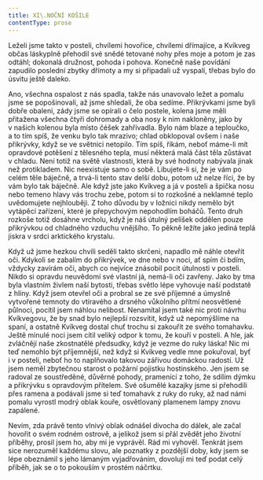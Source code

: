 ```yaml
---
title: XI\.NOČNÍ KOŠILE
contentType: prose
---
```


<section>

Leželi jsme takto v posteli, chvílemi hovoříce, chvílemi dřímajíce, a Kvíkveg občas láskyplně přehodil své snědé tetované nohy přes moje a potom je zas odtáhl; dokonalá družnost, pohoda i pohova. Konečně naše povídání zapudilo poslední zbytky dřímoty a my si připadali už vyspalí, třebas bylo do úsvitu ještě daleko.

Ano, všechna ospalost z nás spadla, takže nás unavovalo ležet a pomalu jsme se popošinovali, až jsme shledali, že oba sedíme. Přikrývkami jsme byli dobře obaleni, zády jsme se opírali o čelo postele, kolena jsme měli přitažena všechna čtyři dohromady a oba nosy k nim nakloněny, jako by v našich kolenou byla místo čéšek zahřívadla. Bylo nám blaze a teploučko, a to tím spíš, že venku bylo tak mrazivo; chlad obklopoval ovšem i naše přikrývky, když se ve světnici netopilo. Tím spíš, říkám, neboť máme-li mít opravdové potěšení z tělesného tepla, musí některá malá část těla zůstávat v chladu. Není totiž na světě vlastnosti, která by své hodnoty nabývala jinak než protikladem. Nic neexistuje samo o sobě. Libujete-li si, že je vám po celém těle báječně, a trvá-li tento stav delší dobu, potom už nelze říci, že by vám bylo tak báječně. Ale když jste jako Kvíkveg a já v posteli a špička nosu nebo temeno hlavy vás trochu zebe, potom si to rozkošné a neklamné teplo uvědomujete nejhlouběji. Z toho důvodu by v ložnici nikdy nemělo být vytápěcí zařízení, které je přepychovým nepohodlím boháčů. Tento druh rozkoše totiž dosáhne vrcholu, když je náš útulný pelíšek oddělen pouze přikrývkou od chladného vzduchu vnějšího. To pěkně ležíte jako jediná teplá jiskra v srdci arktického krystalu.

Když už jsme hezkou chvíli seděli takto skrčeni, napadlo mě náhle otevřít oči. Kdykoli se zabalím do přikrývek, ve dne nebo v noci, ať spím či bdím, vždycky zavírám oči, abych co nejvíce znásobil pocit útulnosti v posteli. Nikdo si opravdu neuvědomí své vlastní já, nemá-li oči zavřeny. Jako by tma byla vlastním živlem naší bytosti, třebas světlo lépe vyhovuje naší podstatě z hlíny. Když jsem otevřel oči a probral se ze své příjemné a úmyslně vytvořené temnoty do vtíravého a drsného vůkolního přítmí neosvětlené půlnoci, pocítil jsem náhlou nelibost. Nenamítal jsem také nic proti návrhu Kvíkvegovu, že by snad bylo nejlepší rozsvítit, když už nepomýšlíme na spaní, a ostatně Kvíkveg dostal chuť trochu si zakouřit ze svého tomahavku. Ještě minulé noci jsem cítil veliký odpor k tomu, že kouří v posteli. A hle, jak zvláčnějí naše zkostnatělé předsudky, když je vezme do ruky láska! Nic mi teď nemohlo být příjemnější, než když si Kvíkveg vedle mne pokuřoval, byť i v posteli, neboť ho to naplňovalo takovou zářivou domáckou radostí. Už jsem neměl zbytečnou starost o požární pojistku hostinského. Jen jsem se radoval ze soustředěné, důvěrné pohody, pramenící z toho, že sdílím dýmku a přikrývku s opravdovým přítelem. Své ošumělé kazajky jsme si přehodili přes ramena a podávali jsme si teď tomahavk z ruky do ruky, až nad námi pomalu vyrostl modrý oblak kouře, osvětlovaný plamenem lampy znovu zapálené.

Nevím, zda právě tento vlnivý oblak odnášel divocha do dálek, ale začal hovořit o svém rodném ostrově, a jelikož jsem si přál zvědět jeho životní příběhy, prosil jsem ho, aby mi je vyprávěl. Rád mi vyhověl. Tenkrát jsem sice nerozuměl každému slovu, ale poznatky z pozdější doby, kdy jsem se lépe obeznámil s jeho lámaným vyjadřováním, dovolují mi teď podat celý příběh, jak se o to pokouším v prostém náčrtku.

</section>
